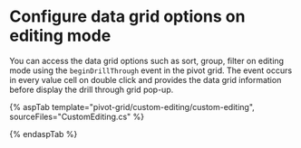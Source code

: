 # Configure data grid options on editing mode

You can access the data grid options such as sort, group, filter on editing mode using the `beginDrillThrough` event in the pivot grid. The event occurs in every value cell on double click and provides the data grid information before display the drill through grid pop-up.

{% aspTab template="pivot-grid/custom-editing/custom-editing", sourceFiles="CustomEditing.cs" %}

{% endaspTab %}
